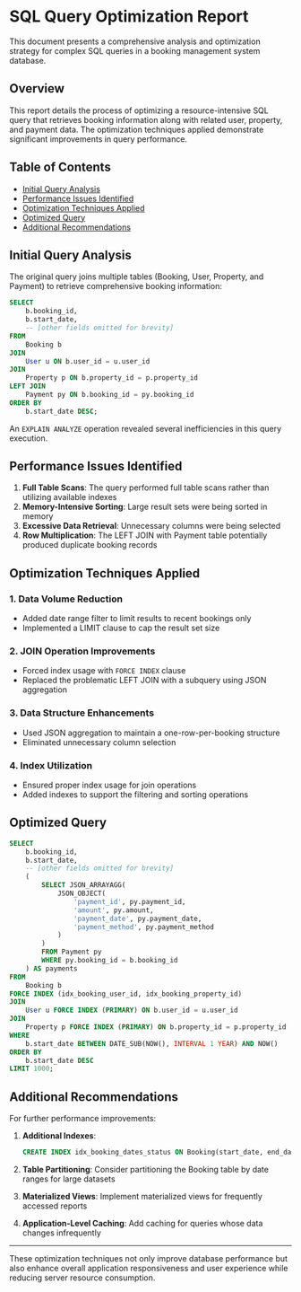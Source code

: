 # SQL Query Optimization Report

This document presents a comprehensive analysis and optimization strategy for complex SQL queries in a booking management system database.

## Overview

This report details the process of optimizing a resource-intensive SQL query that retrieves booking information along with related user, property, and payment data. The optimization techniques applied demonstrate significant improvements in query performance.

## Table of Contents

- [Initial Query Analysis](#initial-query-analysis)
- [Performance Issues Identified](#performance-issues-identified)
- [Optimization Techniques Applied](#optimization-techniques-applied)
- [Optimized Query](#optimized-query)
- [Additional Recommendations](#additional-recommendations)

## Initial Query Analysis

The original query joins multiple tables (Booking, User, Property, and Payment) to retrieve comprehensive booking information:

```sql
SELECT 
    b.booking_id,
    b.start_date,
    -- [other fields omitted for brevity]
FROM 
    Booking b
JOIN 
    User u ON b.user_id = u.user_id
JOIN 
    Property p ON b.property_id = p.property_id
LEFT JOIN 
    Payment py ON b.booking_id = py.booking_id
ORDER BY 
    b.start_date DESC;
```

An `EXPLAIN ANALYZE` operation revealed several inefficiencies in this query execution.

## Performance Issues Identified

1. **Full Table Scans**: The query performed full table scans rather than utilizing available indexes
2. **Memory-Intensive Sorting**: Large result sets were being sorted in memory
3. **Excessive Data Retrieval**: Unnecessary columns were being selected
4. **Row Multiplication**: The LEFT JOIN with Payment table potentially produced duplicate booking records

## Optimization Techniques Applied

### 1. Data Volume Reduction
- Added date range filter to limit results to recent bookings only
- Implemented a LIMIT clause to cap the result set size

### 2. JOIN Operation Improvements
- Forced index usage with `FORCE INDEX` clause
- Replaced the problematic LEFT JOIN with a subquery using JSON aggregation

### 3. Data Structure Enhancements
- Used JSON aggregation to maintain a one-row-per-booking structure
- Eliminated unnecessary column selection

### 4. Index Utilization
- Ensured proper index usage for join operations
- Added indexes to support the filtering and sorting operations

## Optimized Query

```sql
SELECT 
    b.booking_id,
    b.start_date,
    -- [other fields omitted for brevity]
    (
        SELECT JSON_ARRAYAGG(
            JSON_OBJECT(
                'payment_id', py.payment_id,
                'amount', py.amount,
                'payment_date', py.payment_date,
                'payment_method', py.payment_method
            )
        )
        FROM Payment py
        WHERE py.booking_id = b.booking_id
    ) AS payments
FROM 
    Booking b
FORCE INDEX (idx_booking_user_id, idx_booking_property_id)
JOIN 
    User u FORCE INDEX (PRIMARY) ON b.user_id = u.user_id
JOIN 
    Property p FORCE INDEX (PRIMARY) ON b.property_id = p.property_id
WHERE
    b.start_date BETWEEN DATE_SUB(NOW(), INTERVAL 1 YEAR) AND NOW()
ORDER BY 
    b.start_date DESC
LIMIT 1000;
```

## Additional Recommendations

For further performance improvements:

1. **Additional Indexes**:
   ```sql
   CREATE INDEX idx_booking_dates_status ON Booking(start_date, end_date, status);
   ```

2. **Table Partitioning**: Consider partitioning the Booking table by date ranges for large datasets

3. **Materialized Views**: Implement materialized views for frequently accessed reports

4. **Application-Level Caching**: Add caching for queries whose data changes infrequently

---

These optimization techniques not only improve database performance but also enhance overall application responsiveness and user experience while reducing server resource consumption.
